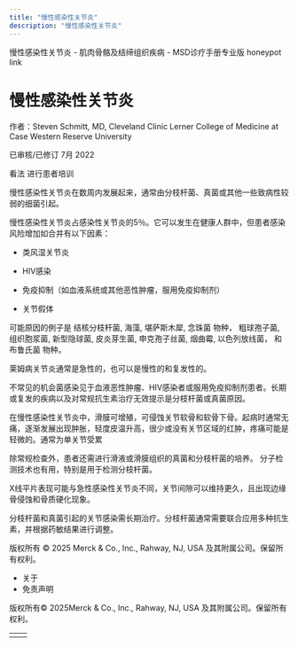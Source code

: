 ```yaml
---
title: "慢性感染性关节炎"
description: "慢性感染性关节炎"
---
```


﻿慢性感染性关节炎 \- 肌肉骨骼及结缔组织疾病 \- MSD诊疗手册专业版 honeypot link

# 慢性感染性关节炎

作者：Steven Schmitt, MD, Cleveland Clinic Lerner College of Medicine at Case Western Reserve University

已审核/已修订 7月 2022

看法 进行患者培训

慢性感染性关节炎在数周内发展起来，通常由分枝杆菌、真菌或其他一些致病性较弱的细菌引起。

慢性感染性关节炎占感染性关节炎的5％。它可以发生在健康人群中，但患者感染风险增加如合并有以下因素：

- 类风湿关节炎

- HIV感染

- 免疫抑制（如血液系统或其他恶性肿瘤，服用免疫抑制剂）

- 关节假体


可能原因的例子是 结核分枝杆菌, 海藻, 堪萨斯木犀, 念珠菌 物种， 粗球孢子菌, 组织胞浆菌, 新型隐球菌, 皮炎芽生菌, 申克孢子丝菌, 烟曲霉, 以色列放线菌， 和 布鲁氏菌 物种。

莱姆病关节炎通常是急性的，也可以是慢性的和复发性的。

不常见的机会菌感染见于血液恶性肿瘤、HIV感染者或服用免疫抑制剂患者。长期或复发的疾病以及对常规抗生素治疗无效提示是分枝杆菌或真菌原因。

在慢性感染性关节炎中，滑膜可增殖，可侵蚀关节软骨和软骨下骨。起病时通常无痛，逐渐发展出现肿胀，轻度皮温升高，很少或没有关节区域的红肿，疼痛可能是轻微的。通常为单关节受累

除常规检查外，患者还需进行滑液或滑膜组织的真菌和分枝杆菌的培养。 分子检测技术也有用，特别是用于检测分枝杆菌。

X线平片表现可能与急性感染性关节炎不同，关节间隙可以维持更久，且出现边缘骨侵蚀和骨质硬化现象。

分枝杆菌和真菌引起的关节感染需长期治疗。分枝杆菌通常需要联合应用多种抗生素，并根据药敏结果进行调整。



版权所有 © 2025
Merck & Co., Inc., Rahway, NJ, USA 及其附属公司。保留所有权利。

- 关于
- 免责声明

版权所有© 2025Merck & Co., Inc., Rahway, NJ, USA 及其附属公司。保留所有权利。

|     |     |
| --- | --- |
|  |  |